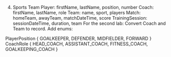 4. Sports Team
Player: firstName, lastName, position, number
Coach: firstName, lastName, role
Team: name, sport, players
Match: homeTeam, awayTeam, matchDateTime, score
TrainingSession: sessionDateTime, duration, team
For the second lab: Convert Coach and Team to record. Add enums:

PlayerPosition { GOALKEEPER, DEFENDER, MIDFIELDER, FORWARD }
CoachRole { HEAD_COACH, ASSISTANT_COACH, FITNESS_COACH, GOALKEEPING_COACH }
